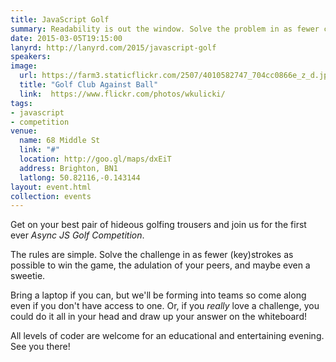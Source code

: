 ```yaml
---
title: JavaScript Golf
summary: Readability is out the window. Solve the problem in as fewer characters as possible!
date: 2015-03-05T19:15:00
lanyrd: http://lanyrd.com/2015/javascript-golf
speakers:
image:
  url: https://farm3.staticflickr.com/2507/4010582747_704cc0866e_z_d.jpg
  title: "Golf Club Against Ball"
  link:  https://www.flickr.com/photos/wkulicki/
tags:
- javascript
- competition
venue:
  name: 68 Middle St
  link: "#"
  location: http://goo.gl/maps/dxEiT
  address: Brighton, BN1
  latlong: 50.82116,-0.143144
layout: event.html
collection: events
---
```


Get on your best pair of hideous golfing trousers and join us for the first ever _Async JS Golf Competition_.

The rules are simple. Solve the challenge in as fewer (key)strokes as possible to win the game, the adulation of your peers, and maybe even a sweetie.

Bring a laptop if you can, but we'll be forming into teams so come along even if you don't have access to one. Or, if you _really_ love a challenge, you could do it all in your head and draw up your answer on the whiteboard!

All levels of coder are welcome for an educational and entertaining evening. See you there!
